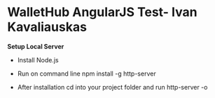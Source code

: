# WalletHub AngularJS Test- Ivan Kavaliauskas

**Setup Local Server**

- Install Node.js

- Run on command line npm install -g http-server

- After installation cd into your project folder and run http-server -o
